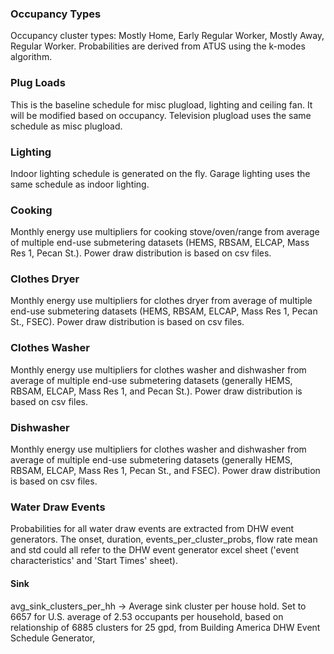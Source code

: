 ### Occupancy Types

Occupancy cluster types: Mostly Home, Early Regular Worker, Mostly Away, Regular Worker.
Probabilities are derived from ATUS using the k-modes algorithm.

### Plug Loads

This is the baseline schedule for misc plugload, lighting and ceiling fan.
It will be modified based on occupancy.
Television plugload uses the same schedule as misc plugload.

### Lighting

Indoor lighting schedule is generated on the fly.
Garage lighting uses the same schedule as indoor lighting.

### Cooking

Monthly energy use multipliers for cooking stove/oven/range from average of multiple end-use submetering datasets (HEMS, RBSAM, ELCAP, Mass Res 1, Pecan St.).
Power draw distribution is based on csv files.

### Clothes Dryer

Monthly energy use multipliers for clothes dryer from average of multiple end-use submetering datasets (HEMS, RBSAM, ELCAP, Mass Res 1, Pecan St., FSEC).
Power draw distribution is based on csv files.

### Clothes Washer

Monthly energy use multipliers for clothes washer and dishwasher from average of multiple end-use submetering datasets (generally HEMS, RBSAM, ELCAP, Mass Res 1, and Pecan St.).
Power draw distribution is based on csv files.

### Dishwasher

Monthly energy use multipliers for clothes washer and dishwasher from average of multiple end-use submetering datasets (generally HEMS, RBSAM, ELCAP, Mass Res 1, Pecan St., and FSEC).
Power draw distribution is based on csv files.

### Water Draw Events

Probabilities for all water draw events are extracted from DHW event generators.
The onset, duration, events_per_cluster_probs, flow rate mean and std could all refer to the DHW event generator excel sheet ('event characteristics' and 'Start Times' sheet).

#### Sink

avg_sink_clusters_per_hh -> Average sink cluster per house hold. Set to 6657 for U.S. average of 2.53 occupants per household, based on relationship of 6885 clusters for 25 gpd, from Building America DHW Event Schedule Generator,
